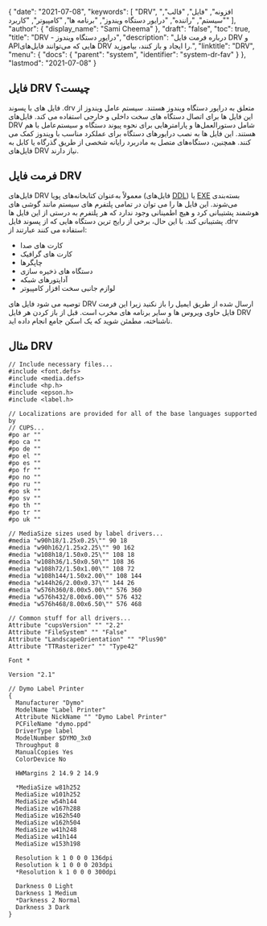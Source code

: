 {
  "date": "2021-07-08",
  "keywords": [
"DRV",
"افزونه",
"فایل",
"قالب",
"سیستم",
"راننده",
"درایور دستگاه ویندوز",
"برنامه ها",
"کامپیوتر",
"کاربرد"
],
  "author": {
    "display_name": "Sami Cheema"
},
  "draft": "false",
  "toc": true,
  "title": "DRV - درایور دستگاه ویندوز",
  "description": "درباره فرمت فایل DRV و APIهایی که می‌توانند فایل‌های DRV را ایجاد و باز کنند، بیاموزید.",
  "linktitle": "DRV",
  "menu": {
    "docs": {
      "parent": "system",
      "identifier": "system-dr-fav"
}
},
  "lastmod": "2021-07-08"
}

## فایل DRV چیست؟ ##

فایل های با پسوند .drv متعلق به درایور دستگاه ویندوز هستند. سیستم عامل ویندوز از این فایل ها برای اتصال دستگاه های سخت داخلی و خارجی استفاده می کند. فایل‌های DRV شامل دستورالعمل‌ها و پارامترهایی برای نحوه پیوند دستگاه و سیستم‌عامل با هم هستند. این فایل ها به نصب درایورهای دستگاه برای عملکرد مناسب با ویندوز کمک می کنند. همچنین، دستگاه‌های متصل به مادربرد رایانه شخصی از طریق گذرگاه یا کابل به فایل‌های DRV نیاز دارند.


## فرمت فایل DRV ##

فایل‌های DRV معمولاً به‌عنوان کتابخانه‌های پویا (فایل‌های [DDL](/system/dll/)) یا [EXE](/executable/exe/) بسته‌بندی می‌شوند. این فایل ها را می توان در تمامی پلتفرم های سیستم مانند گوشی های هوشمند پشتیبانی کرد و هیچ اطمینانی وجود ندارد که هر پلتفرم به درستی از این فایل ها پشتیبانی کند. با این حال، برخی از رایج ترین دستگاه هایی که از پسوند فایل .drv استفاده می کنند عبارتند از:

* کارت های صدا
* کارت های گرافیک
* چاپگرها
* دستگاه های ذخیره سازی
* آداپتورهای شبکه
* لوازم جانبی سخت افزار کامپیوتر

توصیه می شود فایل های DRV ارسال شده از طریق ایمیل را باز نکنید زیرا این فرمت فایل حاوی ویروس ها و سایر برنامه های مخرب است. قبل از باز کردن هر فایل DRV ناشناخته، مطمئن شوید که یک اسکن جامع انجام داده اید.


## مثال DRV ##

```
// Include necessary files...
#include <font.defs>
#include <media.defs>
#include <hp.h>
#include <epson.h>
#include <label.h>

// Localizations are provided for all of the base languages supported by
// CUPS...
#po ar ""
#po ca ""
#po de ""
#po el ""
#po es ""
#po fr ""
#po no ""
#po ru ""
#po sk ""
#po sv ""
#po th ""
#po tr ""
#po uk ""

// MediaSize sizes used by label drivers...
#media "w90h18/1.25x0.25\"" 90 18
#media "w90h162/1.25x2.25\"" 90 162
#media "w108h18/1.50x0.25\"" 108 18
#media "w108h36/1.50x0.50\"" 108 36
#media "w108h72/1.50x1.00\"" 108 72
#media "w108h144/1.50x2.00\"" 108 144
#media "w144h26/2.00x0.37\"" 144 26
#media "w576h360/8.00x5.00\"" 576 360
#media "w576h432/8.00x6.00\"" 576 432
#media "w576h468/8.00x6.50\"" 576 468

// Common stuff for all drivers...
Attribute "cupsVersion" "" "2.2"
Attribute "FileSystem" "" "False"
Attribute "LandscapeOrientation" "" "Plus90"
Attribute "TTRasterizer" "" "Type42"

Font *

Version "2.1"

// Dymo Label Printer
{
  Manufacturer "Dymo"
  ModelName "Label Printer"
  Attribute NickName "" "Dymo Label Printer"
  PCFileName "dymo.ppd"
  DriverType label
  ModelNumber $DYMO_3x0
  Throughput 8
  ManualCopies Yes
  ColorDevice No

  HWMargins 2 14.9 2 14.9

  *MediaSize w81h252
  MediaSize w101h252
  MediaSize w54h144
  MediaSize w167h288
  MediaSize w162h540
  MediaSize w162h504
  MediaSize w41h248
  MediaSize w41h144
  MediaSize w153h198

  Resolution k 1 0 0 0 136dpi
  Resolution k 1 0 0 0 203dpi
  *Resolution k 1 0 0 0 300dpi

  Darkness 0 Light
  Darkness 1 Medium
  *Darkness 2 Normal
  Darkness 3 Dark
}

```

